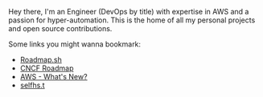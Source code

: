 Hey there, I'm an Engineer (DevOps by title) with expertise in AWS and a passion for
hyper-automation. This is the home of all my personal projects and open source
contributions.

Some links you might wanna bookmark:

- [Roadmap.sh](https://roadmap.sh/)
- [CNCF Roadmap](https://landscape.cncf.io/)
- [AWS - What's New?](https://aws.amazon.com/new/?whats-new-content-all.sort-by=item.additionalFields.postDateTime&whats-new-content-all.sort-order=desc&awsf.whats-new-categories=*all)
- [selfhs.t](https://selfh.st/apps/)

